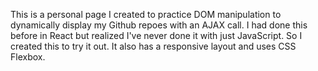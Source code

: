 This is a personal page I created to practice DOM manipulation to dynamically display my Github repoes with an AJAX call. I had done this before in React but realized I've never done it with just JavaScript. So I created this to try it out. It also has a responsive layout and uses CSS Flexbox.
